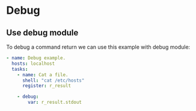 # Debug

## Use debug module

To debug a command return we can use this example with debug module:
```yml
- name: Debug example.
  hosts: localhost
  tasks:
    - name: Cat a file.
      shell: "cat /etc/hosts"
      register: r_result

    - debug:
        var: r_result.stdout
```
